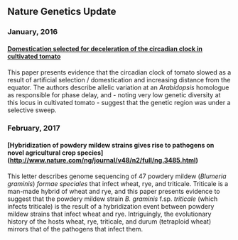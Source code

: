 ## Nature Genetics Update

### January, 2016
#### [Domestication selected for deceleration of the circadian clock in cultivated tomato](http://www.nature.com/ng/journal/v48/n1/abs/ng.3447.html?WT.ec_id=NG-201601&spMailingID=50351289&spUserID=MTM2ODcxODY4NzAzS0&spJobID=824210033&spReportId=ODI0MjEwMDMzS0)
This paper presents evidence that the circadian clock of tomato slowed as a result of artificial selection / domestication and increasing distance from the equator. The authors describe allelic variation at an *Arabidopsis* homologue as responsible for phase delay, and - noting very low genetic diversity at this locus in cultivated tomato - suggest that the genetic region was under a selective sweep.

### February, 2017
#### [Hybridization of powdery mildew strains gives rise to pathogens on novel agricultural crop species] (http://www.nature.com/ng/journal/v48/n2/full/ng.3485.html)
This letter describes genome sequencing of 47 powdery mildew (*Blumeria graminis*) *formae speciales* that infect wheat, rye, and triticale. Triticale is a man-made hybrid of wheat and rye, and this paper presents evidence to suggest that the powdery mildew strain *B. graminis* f.sp. *triticale* (which infects triticale) is the result of a hybridization event between powdery mildew strains that infect wheat and rye. Intriguingly, the evolutionary history of the hosts wheat, rye, triticale, and durum (tetraploid wheat) mirrors that of the pathogens that infect them.

